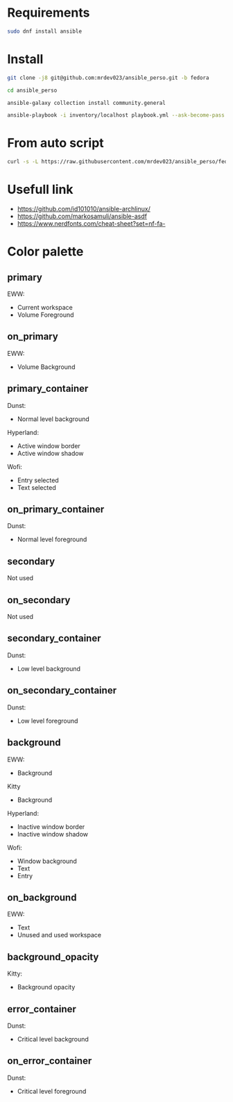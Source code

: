 # Requirements

```bash
sudo dnf install ansible
```

# Install

```bash
git clone -j8 git@github.com:mrdev023/ansible_perso.git -b fedora
```

```bash
cd ansible_perso
```

```bash
ansible-galaxy collection install community.general
```

```bash
ansible-playbook -i inventory/localhost playbook.yml --ask-become-pass
```

# From auto script

```bash
curl -s -L https://raw.githubusercontent.com/mrdev023/ansible_perso/fedora/configure.sh | sh
```

# Usefull link

- https://github.com/id101010/ansible-archlinux/
- https://github.com/markosamuli/ansible-asdf
- https://www.nerdfonts.com/cheat-sheet?set=nf-fa-

# Color palette

## primary

EWW:

- Current workspace
- Volume Foreground

## on_primary

EWW:

- Volume Background

## primary_container

Dunst:

- Normal level background

Hyperland:

- Active window border
- Active window shadow

Wofi:

- Entry selected
- Text selected

## on_primary_container

Dunst:

- Normal level foreground

## secondary

Not used

## on_secondary

Not used

## secondary_container

Dunst:

- Low level background

## on_secondary_container

Dunst:

- Low level foreground

## background

EWW:

- Background

Kitty

- Background

Hyperland:

- Inactive window border
- Inactive window shadow

Wofi:

- Window background
- Text
- Entry

## on_background

EWW:

- Text
- Unused and used workspace

## background_opacity

Kitty:

- Background opacity

## error_container

Dunst:

- Critical level background

## on_error_container

Dunst:

- Critical level foreground